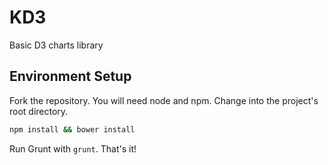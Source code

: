 # KD3
Basic D3 charts library

## Environment Setup
Fork the repository. You will need node and npm. Change into the project's root directory.

```bash
npm install && bower install
```

Run Grunt with `grunt`. That's it!
